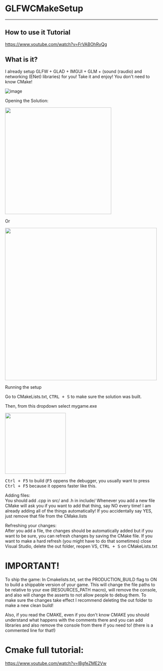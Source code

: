 # GLFWCMakeSetup

---

## How to use it Tutorial 

https://www.youtube.com/watch?v=FrVABOhRyQg

## What is it?

I already setup GLFW + GLAD + IMGUI + GLM + (sound (raudio) and networking (ENet) libraries) for you! 
Take it and enjoy! You don't need to know CMake!

![image](https://github.com/meemknight/GLFWCMakeSetup/assets/36445656/79e122b9-a77b-4711-bbbe-138a071f3e91)

<p>Opening the Solution:</p> 

<img src="https://raw.githubusercontent.com/meemknight/photos/master/llge1.gif" width="350">

Or

<img src="https://raw.githubusercontent.com/meemknight/photos/master/llge2.gif" width="500">

Running the setup

Go to CMakeLists.txt, <kbd>CTRL + S</kbd> to make sure the solution was built.

Then, from this dropdown select mygame.exe

<img src="https://raw.githubusercontent.com/meemknight/photos/master/llge3.gif" width="200">

<kbd>Ctrl + F5</kbd> to build (<kbd>F5</kbd> oppens the debugger, you usually want to press <kbd>Ctrl + F5</kbd> because it oppens faster like this.

<p>Adding files:<br>
You should add .cpp in src/ and .h in include/ Whenever you add a new file CMake will ask you if you want to add that thing, say NO every time! I am already adding all of the things automatically!
If you accidentally say YES, just remove that file from the CMake.lists
</p>

<p>Refreshing your changes:<br>
After you add a file, the changes should be automatically added but if you want to be sure, you can refresh changes by saving the CMake file. If you want to make a hard refresh (you might have to do that sometimes) close Visual Studio, delete the out folder, reopen VS, <kbd>CTRL + S</kbd> on CMakeLists.txt</p>


# IMPORTANT!
  To ship the game: 
  In Cmakelists.txt, set the PRODUCTION_BUILD flag to ON to build a shippable version of your game. This will change the file paths to be relative to your exe (RESOURCES_PATH macro), will remove the console, and also will change the asserts to not allow people to debug them. To make sure the changes take effect I recommend deleting the out folder to make a new clean build!


  Also, if you read the CMAKE, even if you don't know CMAKE you should understand what happens with the comments there and you can add libraries and also remove the console from there if you need to! (there is a commented line for that!)

# Cmake full tutorial:

https://www.youtube.com/watch?v=IBgfeZME2Vw
